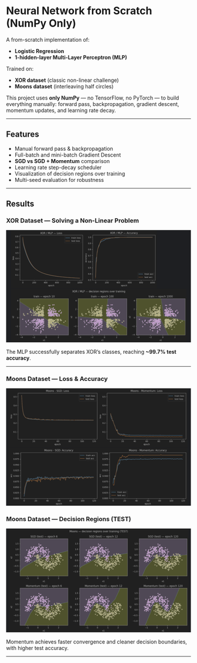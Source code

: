 # Neural Network from Scratch (NumPy Only)

A from-scratch implementation of:
- **Logistic Regression**
- **1-hidden-layer Multi-Layer Perceptron (MLP)**

Trained on:
- **XOR dataset** (classic non-linear challenge)
- **Moons dataset** (interleaving half circles)

This project uses **only NumPy** — no TensorFlow, no PyTorch — to build everything manually:
forward pass, backpropagation, gradient descent, momentum updates, and learning rate decay.

---

## Features
- Manual forward pass & backpropagation
- Full-batch and mini-batch Gradient Descent
- **SGD vs SGD + Momentum** comparison
- Learning rate step-decay scheduler
- Visualization of decision regions over training
- Multi-seed evaluation for robustness

---

## Results

### XOR Dataset — Solving a Non-Linear Problem
![XOR Training + Decision Regions](images/xor.png)

The MLP successfully separates XOR’s classes, reaching **~99.7% test accuracy**.

---

### Moons Dataset — Loss & Accuracy
![Moons Loss/Accuracy](images/moonschart.png)

### Moons Dataset — Decision Regions (TEST)
![Moons Decision Regions](images/moonsplot.png)

Momentum achieves faster convergence and cleaner decision boundaries, with higher test accuracy.

---


